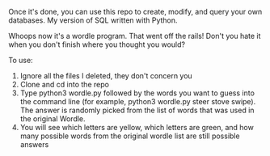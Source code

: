 Once it's done, you can use this repo to create, modify, and query your own databases. My version of SQL written with Python.

Whoops now it's a wordle program. That went off the rails! Don't you hate it when you don't finish where you thought you would?

To use:

1. Ignore all the files I deleted, they don't concern you
2. Clone and cd into the repo
3. Type python3 wordle.py followed by the words you want to guess into the command line (for example, python3 wordle.py steer stove swipe). The answer is randomly picked from the list of words that was used in the original Wordle.
4. You will see which letters are yellow, which letters are green, and how many possible words from the original wordle list are still possible answers
